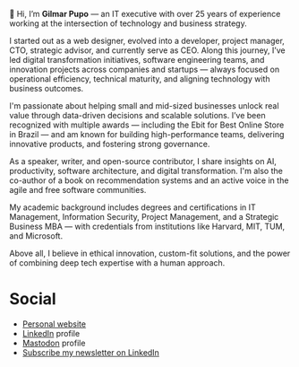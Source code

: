 
👋 Hi, I’m **Gilmar Pupo** — an IT executive with over 25 years of experience working at the intersection of technology and business strategy.

I started out as a web designer, evolved into a developer, project manager, CTO, strategic advisor, and currently serve as CEO. Along this journey, I’ve led digital transformation initiatives, software engineering teams, and innovation projects across companies and startups — always focused on operational efficiency, technical maturity, and aligning technology with business outcomes.

I'm passionate about helping small and mid-sized businesses unlock real value through data-driven decisions and scalable solutions. I’ve been recognized with multiple awards — including the Ebit for Best Online Store in Brazil — and am known for building high-performance teams, delivering innovative products, and fostering strong governance.

As a speaker, writer, and open-source contributor, I share insights on AI, productivity, software architecture, and digital transformation. I'm also the co-author of a book on recommendation systems and an active voice in the agile and free software communities.

My academic background includes degrees and certifications in IT Management, Information Security, Project Management, and a Strategic Business MBA — with credentials from institutions like Harvard, MIT, TUM, and Microsoft.

Above all, I believe in ethical innovation, custom-fit solutions, and the power of combining deep tech expertise with a human approach.


# Social

- [Personal website](https://www.gpupo.com)
- [LinkedIn](https://www.linkedin.com/in/gilmarpupo/) profile
- <a rel="me" href="https://mastodon.social/@gpupo">Mastodon</a> profile
- <a class="libutton" href="https://www.linkedin.com/build-relation/newsletter-follow?entityUrn=7039318039770640384" target="_blank">Subscribe my newsletter on LinkedIn</a>
